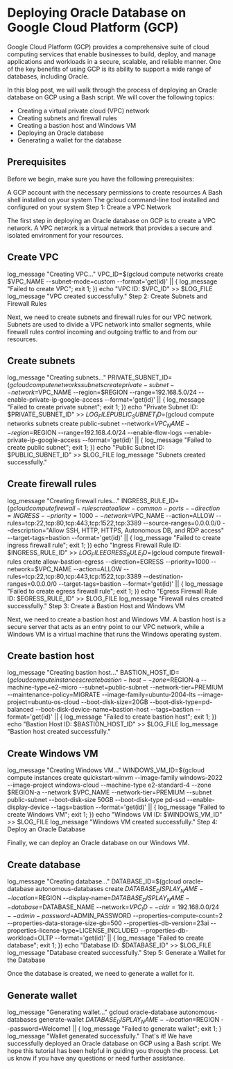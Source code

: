 # Deploying Oracle Database on Google Cloud Platform (GCP)

Google Cloud Platform (GCP) provides a comprehensive suite of cloud computing services that enable businesses to build, deploy, and manage applications and workloads in a secure, scalable, and reliable manner. One of the key benefits of using GCP is its ability to support a wide range of databases, including Oracle.

In this blog post, we will walk through the process of deploying an Oracle database on GCP using a Bash script. We will cover the following topics:

- Creating a virtual private cloud (VPC) network
- Creating subnets and firewall rules
- Creating a bastion host and Windows VM
- Deploying an Oracle database
- Generating a wallet for the database

## Prerequisites

Before we begin, make sure you have the following prerequisites:

A GCP account with the necessary permissions to create resources
A Bash shell installed on your system
The gcloud command-line tool installed and configured on your system
Step 1: Create a VPC Network

The first step in deploying an Oracle database on GCP is to create a VPC network. A VPC network is a virtual network that provides a secure and isolated environment for your resources.

## Create VPC
log_message "Creating VPC..."
VPC_ID=$(gcloud compute networks create $VPC_NAME --subnet-mode=custom --format='get(id)' || { log_message "Failed to create VPC"; exit 1; })
echo "VPC ID: $VPC_ID" >> $LOG_FILE
log_message "VPC created successfully."
Step 2: Create Subnets and Firewall Rules

Next, we need to create subnets and firewall rules for our VPC network. Subnets are used to divide a VPC network into smaller segments, while firewall rules control incoming and outgoing traffic to and from our resources.

## Create subnets
log_message "Creating subnets..."
PRIVATE_SUBNET_ID=$(gcloud compute networks subnets create private-subnet --network=$VPC_NAME --region=$REGION --range=192.168.5.0/24 --enable-private-ip-google-access --format='get(id)' || { log_message "Failed to create private subnet"; exit 1; })
echo "Private Subnet ID: $PRIVATE_SUBNET_ID" >> $LOG_FILE
PUBLIC_SUBNET_ID=$(gcloud compute networks subnets create public-subnet --network=$VPC_NAME --region=$REGION --range=192.168.4.0/24 --enable-flow-logs --enable-private-ip-google-access --format='get(id)' || { log_message "Failed to create public subnet"; exit 1; })
echo "Public Subnet ID: $PUBLIC_SUBNET_ID" >> $LOG_FILE
log_message "Subnets created successfully."

## Create firewall rules
log_message "Creating firewall rules..."
INGRESS_RULE_ID=$(gcloud compute firewall-rules create allow-common-ports --direction=INGRESS --priority=1000 --network=$VPC_NAME --action=ALLOW --rules=tcp:22,tcp:80,tcp:443,tcp:1522,tcp:3389 --source-ranges=0.0.0.0/0 --description="Allow SSH, HTTP, HTTPS, Autonomous DB, and RDP access" --target-tags=bastion --format='get(id)' || { log_message "Failed to create ingress firewall rule"; exit 1; })
echo "Ingress Firewall Rule ID: $INGRESS_RULE_ID" >> $LOG_FILE
EGRESS_RULE_ID=$(gcloud compute firewall-rules create allow-bastion-egress --direction=EGRESS --priority=1000 --network=$VPC_NAME --action=ALLOW --rules=tcp:22,tcp:80,tcp:443,tcp:1522,tcp:3389 --destination-ranges=0.0.0.0/0 --target-tags=bastion --format='get(id)' || { log_message "Failed to create egress firewall rule"; exit 1; })
echo "Egress Firewall Rule ID: $EGRESS_RULE_ID" >> $LOG_FILE
log_message "Firewall rules created successfully."
Step 3: Create a Bastion Host and Windows VM

Next, we need to create a bastion host and Windows VM. A bastion host is a secure server that acts as an entry point to our VPC network, while a Windows VM is a virtual machine that runs the Windows operating system.

## Create bastion host
log_message "Creating bastion host..."
BASTION_HOST_ID=$(gcloud compute instances create bastion-host --zone=$REGION-a --machine-type=e2-micro --subnet=public-subnet --network-tier=PREMIUM --maintenance-policy=MIGRATE --image-family=ubuntu-2004-lts --image-project=ubuntu-os-cloud --boot-disk-size=20GB --boot-disk-type=pd-balanced --boot-disk-device-name=bastion-host --tags=bastion --format='get(id)' || { log_message "Failed to create bastion host"; exit 1; })
echo "Bastion Host ID: $BASTION_HOST_ID" >> $LOG_FILE
log_message "Bastion host created successfully."

## Create Windows VM
log_message "Creating Windows VM..."
WINDOWS_VM_ID=$(gcloud compute instances create quickstart-winvm --image-family windows-2022 --image-project windows-cloud --machine-type e2-standard-4 --zone $REGION-a --network $VPC_NAME --network-tier=PREMIUM --subnet public-subnet --boot-disk-size 50GB --boot-disk-type pd-ssd --enable-display-device --tags=bastion --format='get(id)' || { log_message "Failed to create Windows VM"; exit 1; })
echo "Windows VM ID: $WINDOWS_VM_ID" >> $LOG_FILE
log_message "Windows VM created successfully."
Step 4: Deploy an Oracle Database

Finally, we can deploy an Oracle database on our Windows VM.

## Create database
log_message "Creating database..."
DATABASE_ID=$(gcloud oracle-database autonomous-databases create $DATABASE_DISPLAY_NAME --location=$REGION --display-name=$DATABASE_DISPLAY_NAME --database=$DATABASE_NAME --network=$VPC_ID --cidr=192.168.0.0/24 --admin-password=$ADMIN_PASSWORD --properties-compute-count=2 --properties-data-storage-size-gb=500 --properties-db-version=23ai --properties-license-type=LICENSE_INCLUDED --properties-db-workload=OLTP --format='get(id)' || { log_message "Failed to create database"; exit 1; })
echo "Database ID: $DATABASE_ID" >> $LOG_FILE
log_message "Database created successfully."
Step 5: Generate a Wallet for the Database

Once the database is created, we need to generate a wallet for it.

## Generate wallet
log_message "Generating wallet..."
gcloud oracle-database autonomous-databases generate-wallet $DATABASE_DISPLAY_NAME --location=$REGION --password=Welcome1 || { log_message "Failed to generate wallet"; exit 1; }
log_message "Wallet generated successfully."
That's it! We have successfully deployed an Oracle database on GCP using a Bash script. We hope this tutorial has been helpful in guiding you through the process. Let us know if you have any questions or need further assistance.